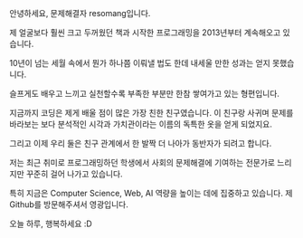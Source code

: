 안녕하세요, 문제해결자 resomang입니다.

제 얼굴보다 훨씬 크고 두꺼웠던 책과 시작한 프로그래밍을
2013년부터 계속해오고 있습니다.

10년이 넘는 세월 속에서 뭔가 하나쯤 이뤄낼 법도 한데
내세울 만한 성과는 얻지 못했습니다.

슬프게도 배우고 느끼고 실천할수록
부족한 부분만 한참 쌓여가고 있는 형편입니다.


지금까지 코딩은 제게 배울 점이 많은 가장 친한 친구였습니다.
이 친구랑 사귀며 문제를 바라보는 보다 분석적인 시각과 
가치관이라는 이름의 독특한 옷을 얻게 되었지요.

그리고 이제 우리 둘은 친구 관계에서 한 발짝 더 나아가
동반자가 되려고 합니다.


저는 최근 취미로 프로그래밍하던 학생에서
사회의 문제해결에 기여하는 전문가로
느리지만 꾸준히 걸어 나가고 있습니다.

특히 지금은 Computer Science, Web, AI 역량을 높이는 데에 집중하고 있습니다.
제 Github를 방문해주셔서 영광입니다.

오늘 하루, 행복하세요 :D
